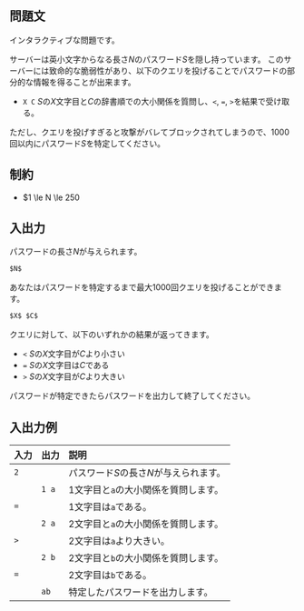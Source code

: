 ## 問題文

インタラクティブな問題です。

サーバーは英小文字からなる長さ$N$のパスワード$S$を隠し持っています。
このサーバーには致命的な脆弱性があり、以下のクエリを投げることでパスワードの部分的な情報を得ることが出来ます。

- `X C` $S$の$X$文字目と$C$の辞書順での大小関係を質問し、`<`, `=`, `>`を結果で受け取る。

ただし、クエリを投げすぎると攻撃がバレてブロックされてしまうので、$1000$回以内にパスワード$S$を特定してください。

## 制約

- $1 \le N \le 250

## 入出力

パスワードの長さ$N$が与えられます。
```md
$N$
```

あなたはパスワードを特定するまで最大$1000$回クエリを投げることができます。
```md
$X$ $C$
```

クエリに対して、以下のいずれかの結果が返ってきます。
- `<` $S$の$X$文字目が$C$より小さい
- `=` $S$の$X$文字目は$C$である
- `>` $S$の$X$文字目が$C$より大きい

パスワードが特定できたらパスワードを出力して終了してください。

## 入出力例

|入力|出力  |説明                                                                     |
|:---|:-----|:------------------------------------------------------------------------|
|`2` |      |パスワード$S$の長さ$N$が与えられます。                                   |
|    |`1 a` |$1$文字目と`a`の大小関係を質問します。                                   |
|`=` |      |$1$文字目は`a`である。                                                   |
|    |`2 a` |$2$文字目と`a`の大小関係を質問します。                                   |
|`>` |      |$2$文字目は`a`より大きい。                                               |
|    |`2 b` |$2$文字目と`b`の大小関係を質問します。                                   |
|`=` |      |$2$文字目は`b`である。                                                   |
|    |`ab`  |特定したパスワードを出力します。                                         |

